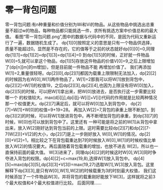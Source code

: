 # 零一背包问题
零一背包问题:有n种重量和价值分别为Wi和Vi的物品。从这些物品中挑选出总重量不超过w的物品，每种物品都只能挑选一件，求所有挑选方案中价值总和的最大值。
看图“零一背包问题.png”,图中的数据与代码中的不同，是因为代码又重新运行了一遍，数据随机生成了。
dp[1][0]按照定义的意思是只有一个物品供选择，质量不能超过0。显然是不存在的，它的值等于之前的状态就好dp[0][0]=0,同理dp[1][1]=dp[1][2]=dp[1][3]=dp[1][4]=0
到dp[1][5]的时候，正好就一件物品W[0]=5,就可以拿这个物品，dp[1][5]存放这件物品的价值V[0]=9,之后上限增加了(dp[n][m]的m增加)，但是目前就一件物品不能
再增加价值了。
我们再添加W[1]=2,重量很轻呀。dp[2][0],dp[2][1]都因为载重上限限制无法加入，dp[2][2]的时候因为右W[0],W[1]两件物品了，W[1]=2那我可以将W[1]放到背包中，
dp[2][2]=W[1]的权值19，之后dp[2][3],dp[2][4],也因为上限没有将W[0]加入，dp[2][5]的时候，可以把W[1]拿出来，把W[0]放进去，是否执行这一步需要比较哪一个
的权值较大。max(d[i][j],dp[i][j-W[i]]+V[i])代码的作用就是比较两种情况那一个权值更大。dp[2][7]满足后，就可以将W[0]加入到背包中，
dp[2][7]=W[1]+W[0]的权值=9+19=28。
再加入W[2]=7,背包的承重上限不断加1，到dp[3][2]的时候，可以将W[1]放进背包中。再不断增加背包的承重，到dp[3][7]的时候，W[0]也可以放到背包中了。这里还有
一种可能是将之前的W[1]从背包中拿出来，放入W[2]刚好达到背包当前的上限。这时需要比较dp[2][7]和dp[2][7-7(W[2])]+V[2]的大小，dp[2][7]是上一步刚好放入
W[0],W[1]的情况。dp[2][0]+V[2]=1，相比较之下在背包载重达到7的时候放入W[0],W[1]的时候权值比单放入W[2]的情况要大。再后面随着背包载重的增加，也放不进去
W[2]，所以也一直保持前面的最大值。
W[3]进来了，同理dp[4][2]的时候这时W[0],W[3]同时争夺进入背包的权限。dp[4][2]=c=max(19,8),选择W[1]放入背包中。
dp[4][5]=max(dp[3][5],dp[3][3]+V[3])=max(19,27)选取W[1],W[3]放入背包。这里解释下dp[3][3],是只有W[0],W[1],W[2]的时候载重为3的时刻最大权值，
我们这时候添加了一个件物品W[3]，并将背包的载重刚好能放下W[3]，这样就将之前3个最大权值和4个最大权值进行比较。
后面同理……
